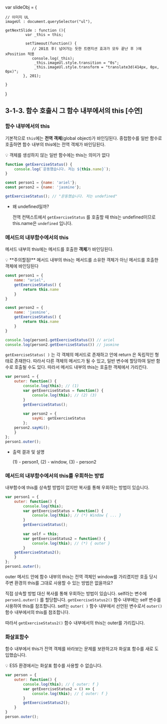 var slideObj = {

```
// 이미지 UL
imageUl : document.querySelector("ul"),

getNextSlide : function (){
         var _this = this;

         setTimeout(function() {
            // 201초 후( 넘어가는 듯한 트랜지션 효과가 모두 끝난 후 )에 xPosition 적용
            console.log(_this);
             _this.imageUl.style.transition = "0s";
             _this.imageUl.style.transform = "translate3d(414px, 0px, 0px)";
        }, 201);

}

```

}

## **3-1-3. 함수 호출시 그 함수 내부에서의 this [수연]**

### 함수 내부에서의 this

기본적으로 `this`에는 **전역 객체**(global object)가 바인딩된다. 중첩함수를 일반 함수로 호출하면 함수 내부의 this에는 전역 객체가 바인딩된다.

<aside>
💡 객체를 생성하지 않는 일반 함수에는 this는 의미가 없다

</aside>

```jsx
function getExerciseStatus() {
	console.log(`운동했습니다. 저는 ${this.name}`);
}

const person1 = {name: 'ariel'};
const person2 = {name: 'jasmine'};

getExerciseStatus(); // "운동했습니다. 저는 undefined"
```

- 왜 undefined일까?
    
    전역 컨텍스트에서 `getExerciseStatus` 를 호출할 때 this는 undefined이므로 this.name은 `undefined` 입니다.
    

### 메서드의 내부함수에서의 this

메서드 내부의 this에는 메서드를 호출한 **객체**가 바인딩된다. 

<aside>
💡 **주의할점!**
메서드 내부의 this는 메서드를 소유한 객체가 아닌 메서드를 호출한 객체에 바인딩된다

</aside>

```jsx
const person1 = {
	name: "ariel",
	getExerciseStatus() {
		return this.name
	}
}

const person2 = {
	name: 'jasmine',
	getExerciseStatus() {
		return this.name
	}
}

console.log(person1.getExerciseStatus()) // ariel
console.log(person2.getExerciseStatus()) // jasmine
```

`getExerciseStatus( )` 는 각 객체의 메서드로 존재하고 안에 return 은 독립적인 형태로 존재한다. 따라서 다른 객체의 메서드가 될 수 있고, 일반 변수에 할당하여 일반 함수로 호출될 수도 있다. 따라서 메서드 내부의 this는 호출한 객체에서 가리킨다.

```jsx
var person1 = {
	outer: function() {
		console.log(this); // (1)
		var getExerciseStatus = function() {
			console.log(this); // (2) (3)
		}
		getExerciseStatus();
	
		var person2 = {
			sayHi: getExerciseStatus
		};
	person2.sayHi();
	}
};
person1.outer();
```

- 출력 결과 및 설명
    
    (1) - person1, (2) - window, (3) - person2
    

### 메서드의 내부함수에서의 this를 우회하는 방법

내부함수에 this를 상속할 방법이 없지만 복사를 통해 우회하는 방법이 있습니다.

```jsx
var person1 = {
	outer: function() {
		console.log(this); 
		var getExerciseStatus = function() {
			console.log(this); // (*) Window { ... }
		}
		getExerciseStatus();
	
		var self = this;
		var getExerciseStatus2 = function() {
			console.log(this); // (*) { outer }
		}
	getExerciseStatus2();
	}
};
person1.outer();
```

outer 메서드 안에 함수 내부의 this는 전역 객체인 window를 가리켰지만 호출 당시 주변 환경의 this를 그대로 사용할 수 있는 방법은 없을까요?

직접 상속할 방법 대신 복사를 통해 우회하는 방법이 있습니다. self라는 변수에 `person1.outer()` 를 할당합니다. `getExerciseStatus2()` 함수 내부에는 self 변수를 사용하여 this를 참조합니다. self는 `outer( )` 함수 내부에서 선언된 변수로서 `outer()` 함수 내부에서의 this를 참조합니다. 

따라서 `getExerciseStatus2()` 함수 내부에서의 this는 outer를 가리킵니다.

### 화살표함수

함수 내부에서 this가 전역 객체를 바라보는 문제를 보완하고자 화살표 함수를 새로 도입했습니다. 

<aside>
💡 ES5 환경에서는 화살표 함수를 사용할 수 없습니다.

</aside>

```jsx
var person = {
	outer: function() {
		console.log(this); // { outer: f }
		var getExerciseStatus2 = () => {
			console.log(this); // { outer: f }
		}
		getExerciseStatus2();
	}
}
person.outer();
```
